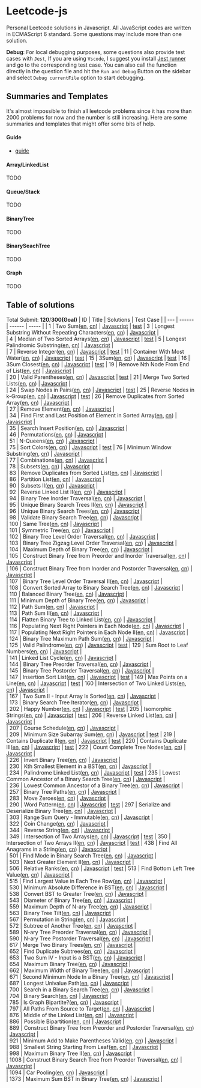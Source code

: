 # Leetcode-js

Personal Leetcode solutions in Javascript. All JavaScript codes are written in ECMAScript 6 standard. Some questions may include more than one solution.

**Debug**:  For local debugging purposes, some questions also provide test cases with `Jest`, If you are using `Vscode`, I suggest you install [Jest runner](https://marketplace.visualstudio.com/items?itemName=firsttris.vscode-jest-runner) and go to the corresponding test case. You can also call the function directly in the question file and hit the `Run and Debug` Button on the sidebar and select `Debug currentFile` option to start debugging.

## Summaries and Templates
It's almost impossible to finish all leetcode problems since it has more than 2000 problems for now and the number is still increasing. Here are some summaries and templates that might offer some bits of help.

#### **Guide**
* [guide](docs/guide.md)
#### **Array/LinkedList**
TODO
####  **Queue/Stack**
TODO
#### **BinaryTree**
TODO
####  **BinarySeachTree**
TODO
#### Graph
TODO
## Table of solutions
Total Submit: **120**/**300(Goal)**
| ID | Title | Solutions | Test Case |
  | --- | ------ | ------ | ----- |
| 1 | Two Sum([en](https://leetcode.com/problems/two-sum), [cn](https://leetcode.cn/problems/two-sum)) | [Javascript](./src/1.two-sum.js) |  [test](./test/1.two-sum.test.js)
| 3 | Longest Substring Without Repeating Characters([en](https://leetcode.com/problems/longest-substring-without-repeating-characters), [cn](https://leetcode.cn/problems/longest-substring-without-repeating-characters)) | [Javascript](./src/3.无重复字符的最长子串.js) |  
| 4 | Median of Two Sorted Arrays([en](https://leetcode.com/problems/median-of-two-sorted-arrays), [cn](https://leetcode.cn/problems/median-of-two-sorted-arrays)) | [Javascript](./src/4.median-of-two-sorted-arrays.js) |  [test](./test/4.median-of-two-sorted-arrays.test.js)
| 5 | Longest Palindromic Substring([en](https://leetcode.com/problems/longest-palindromic-substring), [cn](https://leetcode.cn/problems/longest-palindromic-substring)) | [Javascript](./src/5.最长回文子串.js) |  
| 7 | Reverse Integer([en](https://leetcode.com/problems/reverse-integer), [cn](https://leetcode.cn/problems/reverse-integer)) | [Javascript](./src/7.reverse-integer.js) |  [test](./test/7.reverse-integer.test.js)
| 11 | Container With Most Water([en](https://leetcode.com/problems/container-with-most-water), [cn](https://leetcode.cn/problems/container-with-most-water)) | [Javascript](./src/11.container-with-most-water.js) |  [test](./test/11.container-with-most-water.test.js)
| 15 | 3Sum([en](https://leetcode.com/problems/3sum), [cn](https://leetcode.cn/problems/3sum)) | [Javascript](./src/15.3-sum.js) |  [test](./test/15.3-sum.test.js)
| 16 | 3Sum Closest([en](https://leetcode.com/problems/3sum-closest), [cn](https://leetcode.cn/problems/3sum-closest)) | [Javascript](./src/16.3-sum-closest.js) |  [test](./test/16.3-sum-closest.test.js)
| 19 | Remove Nth Node From End of List([en](https://leetcode.com/problems/remove-nth-node-from-end-of-list), [cn](https://leetcode.cn/problems/remove-nth-node-from-end-of-list)) | [Javascript](./src/19.删除链表的倒数第-n-个结点.js) |  
| 20 | Valid Parentheses([en](https://leetcode.com/problems/valid-parentheses), [cn](https://leetcode.cn/problems/valid-parentheses)) | [Javascript](./src/20.valid-parentheses.js) |  [test](./test/20.valid-parentheses.test.js)
| 21 | Merge Two Sorted Lists([en](https://leetcode.com/problems/merge-two-sorted-lists), [cn](https://leetcode.cn/problems/merge-two-sorted-lists)) | [Javascript](./src/21.合并两个有序链表.js) |  
| 24 | Swap Nodes in Pairs([en](https://leetcode.com/problems/swap-nodes-in-pairs), [cn](https://leetcode.cn/problems/swap-nodes-in-pairs)) | [Javascript](./src/24.swap-nodes-in-pairs.js) |  [test](./test/24.swap-nodes-in-pairs.test.js)
| 25 | Reverse Nodes in k-Group([en](https://leetcode.com/problems/reverse-nodes-in-k-group), [cn](https://leetcode.cn/problems/reverse-nodes-in-k-group)) | [Javascript](./src/25.reverse-nodes-in-k-group.js) |  [test](./test/25.reverse-nodes-in-k-group.test.js)
| 26 | Remove Duplicates from Sorted Array([en](https://leetcode.com/problems/remove-duplicates-from-sorted-array), [cn](https://leetcode.cn/problems/remove-duplicates-from-sorted-array)) | [Javascript](./src/26.删除有序数组中的重复项.js) |  
| 27 | Remove Element([en](https://leetcode.com/problems/remove-element), [cn](https://leetcode.cn/problems/remove-element)) | [Javascript](./src/27.移除元素.js) |  
| 34 | Find First and Last Position of Element in Sorted Array([en](https://leetcode.com/problems/find-first-and-last-position-of-element-in-sorted-array), [cn](https://leetcode.cn/problems/find-first-and-last-position-of-element-in-sorted-array)) | [Javascript](./src/34.在排序数组中查找元素的第一个和最后一个位置.js) |  
| 35 | Search Insert Position([en](https://leetcode.com/problems/search-insert-position), [cn](https://leetcode.cn/problems/search-insert-position)) | [Javascript](./src/35.搜索插入位置.js) |  
| 46 | Permutations([en](https://leetcode.com/problems/permutations), [cn](https://leetcode.cn/problems/permutations)) | [Javascript](./src/46.全排列.js) |  
| 51 | N-Queens([en](https://leetcode.com/problems/n-queens), [cn](https://leetcode.cn/problems/n-queens)) | [Javascript](./src/51.n-皇后.js) |  
| 75 | Sort Colors([en](https://leetcode.com/problems/sort-colors), [cn](https://leetcode.cn/problems/sort-colors)) | [Javascript](./src/75.sort-colors.js) |  [test](./test/75.sort-colors.test.js)
| 76 | Minimum Window Substring([en](https://leetcode.com/problems/minimum-window-substring), [cn](https://leetcode.cn/problems/minimum-window-substring)) | [Javascript](./src/76.最小覆盖子串.js) |  
| 77 | Combinations([en](https://leetcode.com/problems/combinations), [cn](https://leetcode.cn/problems/combinations)) | [Javascript](./src/77.组合.js) |  
| 78 | Subsets([en](https://leetcode.com/problems/subsets), [cn](https://leetcode.cn/problems/subsets)) | [Javascript](./src/78.子集.js) |  
| 83 | Remove Duplicates from Sorted List([en](https://leetcode.com/problems/remove-duplicates-from-sorted-list), [cn](https://leetcode.cn/problems/remove-duplicates-from-sorted-list)) | [Javascript](./src/83.删除排序链表中的重复元素.js) |  
| 86 | Partition List([en](https://leetcode.com/problems/partition-list), [cn](https://leetcode.cn/problems/partition-list)) | [Javascript](./src/86.分隔链表.js) |  
| 90 | Subsets II([en](https://leetcode.com/problems/subsets-ii), [cn](https://leetcode.cn/problems/subsets-ii)) | [Javascript](./src/90.子集-ii.js) |  
| 92 | Reverse Linked List II([en](https://leetcode.com/problems/reverse-linked-list-ii), [cn](https://leetcode.cn/problems/reverse-linked-list-ii)) | [Javascript](./src/92.反转链表-ii.js) |  
| 94 | Binary Tree Inorder Traversal([en](https://leetcode.com/problems/binary-tree-inorder-traversal), [cn](https://leetcode.cn/problems/binary-tree-inorder-traversal)) | [Javascript](./src/94.二叉树的中序遍历.js) |  
| 95 | Unique Binary Search Trees II([en](https://leetcode.com/problems/unique-binary-search-trees-ii), [cn](https://leetcode.cn/problems/unique-binary-search-trees-ii)) | [Javascript](./src/95.不同的二叉搜索树-ii.js) |  
| 96 | Unique Binary Search Trees([en](https://leetcode.com/problems/unique-binary-search-trees), [cn](https://leetcode.cn/problems/unique-binary-search-trees)) | [Javascript](./src/96.不同的二叉搜索树.js) |  
| 98 | Validate Binary Search Tree([en](https://leetcode.com/problems/validate-binary-search-tree), [cn](https://leetcode.cn/problems/validate-binary-search-tree)) | [Javascript](./src/98.验证二叉搜索树.js) |  
| 100 | Same Tree([en](https://leetcode.com/problems/same-tree), [cn](https://leetcode.cn/problems/same-tree)) | [Javascript](./src/100.相同的树.js) |  
| 101 | Symmetric Tree([en](https://leetcode.com/problems/symmetric-tree), [cn](https://leetcode.cn/problems/symmetric-tree)) | [Javascript](./src/101.对称二叉树.js) |  
| 102 | Binary Tree Level Order Traversal([en](https://leetcode.com/problems/binary-tree-level-order-traversal), [cn](https://leetcode.cn/problems/binary-tree-level-order-traversal)) | [Javascript](./src/102.二叉树的层序遍历.js) |  
| 103 | Binary Tree Zigzag Level Order Traversal([en](https://leetcode.com/problems/binary-tree-zigzag-level-order-traversal), [cn](https://leetcode.cn/problems/binary-tree-zigzag-level-order-traversal)) | [Javascript](./src/103.二叉树的锯齿形层序遍历.js) |  
| 104 | Maximum Depth of Binary Tree([en](https://leetcode.com/problems/maximum-depth-of-binary-tree), [cn](https://leetcode.cn/problems/maximum-depth-of-binary-tree)) | [Javascript](./src/104.二叉树的最大深度.js) |  
| 105 | Construct Binary Tree from Preorder and Inorder Traversal([en](https://leetcode.com/problems/construct-binary-tree-from-preorder-and-inorder-traversal), [cn](https://leetcode.cn/problems/construct-binary-tree-from-preorder-and-inorder-traversal)) | [Javascript](./src/105.从前序与中序遍历序列构造二叉树.js) |  
| 106 | Construct Binary Tree from Inorder and Postorder Traversal([en](https://leetcode.com/problems/construct-binary-tree-from-inorder-and-postorder-traversal), [cn](https://leetcode.cn/problems/construct-binary-tree-from-inorder-and-postorder-traversal)) | [Javascript](./src/106.从中序与后序遍历序列构造二叉树.js) |  
| 107 | Binary Tree Level Order Traversal II([en](https://leetcode.com/problems/binary-tree-level-order-traversal-ii), [cn](https://leetcode.cn/problems/binary-tree-level-order-traversal-ii)) | [Javascript](./src/107.二叉树的层序遍历-ii.js) |  
| 108 | Convert Sorted Array to Binary Search Tree([en](https://leetcode.com/problems/convert-sorted-array-to-binary-search-tree), [cn](https://leetcode.cn/problems/convert-sorted-array-to-binary-search-tree)) | [Javascript](./src/108.将有序数组转换为二叉搜索树.js) |  
| 110 | Balanced Binary Tree([en](https://leetcode.com/problems/balanced-binary-tree), [cn](https://leetcode.cn/problems/balanced-binary-tree)) | [Javascript](./src/110.平衡二叉树.js) |  
| 111 | Minimum Depth of Binary Tree([en](https://leetcode.com/problems/minimum-depth-of-binary-tree), [cn](https://leetcode.cn/problems/minimum-depth-of-binary-tree)) | [Javascript](./src/111.二叉树的最小深度.js) |  
| 112 | Path Sum([en](https://leetcode.com/problems/path-sum), [cn](https://leetcode.cn/problems/path-sum)) | [Javascript](./src/112.路径总和.js) |  
| 113 | Path Sum II([en](https://leetcode.com/problems/path-sum-ii), [cn](https://leetcode.cn/problems/path-sum-ii)) | [Javascript](./src/113.路径总和-ii.js) |  
| 114 | Flatten Binary Tree to Linked List([en](https://leetcode.com/problems/flatten-binary-tree-to-linked-list), [cn](https://leetcode.cn/problems/flatten-binary-tree-to-linked-list)) | [Javascript](./src/114.二叉树展开为链表.js) |  
| 116 | Populating Next Right Pointers in Each Node([en](https://leetcode.com/problems/populating-next-right-pointers-in-each-node), [cn](https://leetcode.cn/problems/populating-next-right-pointers-in-each-node)) | [Javascript](./src/116.填充每个节点的下一个右侧节点指针.js) |  
| 117 | Populating Next Right Pointers in Each Node II([en](https://leetcode.com/problems/populating-next-right-pointers-in-each-node-ii), [cn](https://leetcode.cn/problems/populating-next-right-pointers-in-each-node-ii)) | [Javascript](./src/117.填充每个节点的下一个右侧节点指针-ii.js) |  
| 124 | Binary Tree Maximum Path Sum([en](https://leetcode.com/problems/binary-tree-maximum-path-sum), [cn](https://leetcode.cn/problems/binary-tree-maximum-path-sum)) | [Javascript](./src/124.二叉树中的最大路径和.js) |  
| 125 | Valid Palindrome([en](https://leetcode.com/problems/valid-palindrome), [cn](https://leetcode.cn/problems/valid-palindrome)) | [Javascript](./src/125.valid-palindrome.js) |  [test](./test/125.valid-palindrome.test.js)
| 129 | Sum Root to Leaf Numbers([en](https://leetcode.com/problems/sum-root-to-leaf-numbers), [cn](https://leetcode.cn/problems/sum-root-to-leaf-numbers)) | [Javascript](./src/129.求根节点到叶节点数字之和.js) |  
| 141 | Linked List Cycle([en](https://leetcode.com/problems/linked-list-cycle), [cn](https://leetcode.cn/problems/linked-list-cycle)) | [Javascript](./src/141.环形链表.js) |  
| 144 | Binary Tree Preorder Traversal([en](https://leetcode.com/problems/binary-tree-preorder-traversal), [cn](https://leetcode.cn/problems/binary-tree-preorder-traversal)) | [Javascript](./src/144.二叉树的前序遍历.js) |  
| 145 | Binary Tree Postorder Traversal([en](https://leetcode.com/problems/binary-tree-postorder-traversal), [cn](https://leetcode.cn/problems/binary-tree-postorder-traversal)) | [Javascript](./src/145.二叉树的后序遍历.js) |  
| 147 | Insertion Sort List([en](https://leetcode.com/problems/insertion-sort-list), [cn](https://leetcode.cn/problems/insertion-sort-list)) | [Javascript](./src/147.insertion-sort-list.js) |  [test](./test/147.insertion-sort-list.test.js)
| 149 | Max Points on a Line([en](https://leetcode.com/problems/max-points-on-a-line), [cn](https://leetcode.cn/problems/max-points-on-a-line)) | [Javascript](./src/149.max-points-on-a-line.js) |  [test](./test/149.max-points-on-a-line.test.js)
| 160 | Intersection of Two Linked Lists([en](https://leetcode.com/problems/intersection-of-two-linked-lists), [cn](https://leetcode.cn/problems/intersection-of-two-linked-lists)) | [Javascript](./src/160.相交链表.js) |  
| 167 | Two Sum II - Input Array Is Sorted([en](https://leetcode.com/problems/two-sum-ii---input-array-is-sorted), [cn](https://leetcode.cn/problems/two-sum-ii---input-array-is-sorted)) | [Javascript](./src/167.两数之和-ii-输入有序数组.js) |  
| 173 | Binary Search Tree Iterator([en](https://leetcode.com/problems/binary-search-tree-iterator), [cn](https://leetcode.cn/problems/binary-search-tree-iterator)) | [Javascript](./src/173.二叉搜索树迭代器.js) |  
| 202 | Happy Number([en](https://leetcode.com/problems/happy-number), [cn](https://leetcode.cn/problems/happy-number)) | [Javascript](./src/202.happy-number.js) |  [test](./test/202.happy-number.test.js)
| 205 | Isomorphic Strings([en](https://leetcode.com/problems/isomorphic-strings), [cn](https://leetcode.cn/problems/isomorphic-strings)) | [Javascript](./src/205.isomorphic-strings.js) |  [test](./test/205.isomorphic-strings.test.js)
| 206 | Reverse Linked List([en](https://leetcode.com/problems/reverse-linked-list), [cn](https://leetcode.cn/problems/reverse-linked-list)) | [Javascript](./src/206.反转链表.js) |  
| 207 | Course Schedule([en](https://leetcode.com/problems/course-schedule), [cn](https://leetcode.cn/problems/course-schedule)) | [Javascript](./src/207.课程表.js) |  
| 209 | Minimum Size Subarray Sum([en](https://leetcode.com/problems/minimum-size-subarray-sum), [cn](https://leetcode.cn/problems/minimum-size-subarray-sum)) | [Javascript](./src/209.minimum-size-subarray-sum.js) |  [test](./test/209.minimum-size-subarray-sum.test.js)
| 219 | Contains Duplicate II([en](https://leetcode.com/problems/contains-duplicate-ii), [cn](https://leetcode.cn/problems/contains-duplicate-ii)) | [Javascript](./src/219.contains-duplicate-ii.js) |  [test](./test/219.contains-duplicate-ii.test.js)
| 220 | Contains Duplicate III([en](https://leetcode.com/problems/contains-duplicate-iii), [cn](https://leetcode.cn/problems/contains-duplicate-iii)) | [Javascript](./src/220.contains-duplicate-iii.js) |  [test](./test/220.contains-duplicate-iii.test.js)
| 222 | Count Complete Tree Nodes([en](https://leetcode.com/problems/count-complete-tree-nodes), [cn](https://leetcode.cn/problems/count-complete-tree-nodes)) | [Javascript](./src/222.完全二叉树的节点个数.js) |  
| 226 | Invert Binary Tree([en](https://leetcode.com/problems/invert-binary-tree), [cn](https://leetcode.cn/problems/invert-binary-tree)) | [Javascript](./src/226.翻转二叉树.js) |  
| 230 | Kth Smallest Element in a BST([en](https://leetcode.com/problems/kth-smallest-element-in-a-bst), [cn](https://leetcode.cn/problems/kth-smallest-element-in-a-bst)) | [Javascript](./src/230.二叉搜索树中第k小的元素.js) |  
| 234 | Palindrome Linked List([en](https://leetcode.com/problems/palindrome-linked-list), [cn](https://leetcode.cn/problems/palindrome-linked-list)) | [Javascript](./src/234.palindrome-linked-list.js) |  [test](./test/234.palindrome-linked-list.test.js)
| 235 | Lowest Common Ancestor of a Binary Search Tree([en](https://leetcode.com/problems/lowest-common-ancestor-of-a-binary-search-tree), [cn](https://leetcode.cn/problems/lowest-common-ancestor-of-a-binary-search-tree)) | [Javascript](./src/235.二叉搜索树的最近公共祖先.js) |  
| 236 | Lowest Common Ancestor of a Binary Tree([en](https://leetcode.com/problems/lowest-common-ancestor-of-a-binary-tree), [cn](https://leetcode.cn/problems/lowest-common-ancestor-of-a-binary-tree)) | [Javascript](./src/236.二叉树的最近公共祖先.js) |  
| 257 | Binary Tree Paths([en](https://leetcode.com/problems/binary-tree-paths), [cn](https://leetcode.cn/problems/binary-tree-paths)) | [Javascript](./src/257.二叉树的所有路径.js) |  
| 283 | Move Zeroes([en](https://leetcode.com/problems/move-zeroes), [cn](https://leetcode.cn/problems/move-zeroes)) | [Javascript](./src/283.移动零.js) |  
| 290 | Word Pattern([en](https://leetcode.com/problems/word-pattern), [cn](https://leetcode.cn/problems/word-pattern)) | [Javascript](./src/290.word-pattern.js) |  [test](./test/290.word-pattern.test.js)
| 297 | Serialize and Deserialize Binary Tree([en](https://leetcode.com/problems/serialize-and-deserialize-binary-tree), [cn](https://leetcode.cn/problems/serialize-and-deserialize-binary-tree)) | [Javascript](./src/297.二叉树的序列化与反序列化.js) |  
| 303 | Range Sum Query - Immutable([en](https://leetcode.com/problems/range-sum-query---immutable), [cn](https://leetcode.cn/problems/range-sum-query---immutable)) | [Javascript](./src/303.区域和检索-数组不可变.js) |  
| 322 | Coin Change([en](https://leetcode.com/problems/coin-change), [cn](https://leetcode.cn/problems/coin-change)) | [Javascript](./src/322.零钱兑换.js) |  
| 344 | Reverse String([en](https://leetcode.com/problems/reverse-string), [cn](https://leetcode.cn/problems/reverse-string)) | [Javascript](./src/344.反转字符串.js) |  
| 349 | Intersection of Two Arrays([en](https://leetcode.com/problems/intersection-of-two-arrays), [cn](https://leetcode.cn/problems/intersection-of-two-arrays)) | [Javascript](./src/349.intersection-of-two-arrays.js) |  [test](./test/349.intersection-of-two-arrays.test.js)
| 350 | Intersection of Two Arrays II([en](https://leetcode.com/problems/intersection-of-two-arrays-ii), [cn](https://leetcode.cn/problems/intersection-of-two-arrays-ii)) | [Javascript](./src/350.intersection-of-two-arrays-ii.js) |  [test](./test/350.intersection-of-two-arrays-ii.test.js)
| 438 | Find All Anagrams in a String([en](https://leetcode.com/problems/find-all-anagrams-in-a-string), [cn](https://leetcode.cn/problems/find-all-anagrams-in-a-string)) | [Javascript](./src/438.找到字符串中所有字母异位词.js) |  
| 501 | Find Mode in Binary Search Tree([en](https://leetcode.com/problems/find-mode-in-binary-search-tree), [cn](https://leetcode.cn/problems/find-mode-in-binary-search-tree)) | [Javascript](./src/501.二叉搜索树中的众数.js) |  
| 503 | Next Greater Element II([en](https://leetcode.com/problems/next-greater-element-ii), [cn](https://leetcode.cn/problems/next-greater-element-ii)) | [Javascript](./src/503.下一个更大元素-ii.js) |  
| 506 | Relative Ranks([en](https://leetcode.com/problems/relative-ranks), [cn](https://leetcode.cn/problems/relative-ranks)) | [Javascript](./src/506.relative-ranks.js) |  [test](./test/506.relative-ranks.test.js)
| 513 | Find Bottom Left Tree Value([en](https://leetcode.com/problems/find-bottom-left-tree-value), [cn](https://leetcode.cn/problems/find-bottom-left-tree-value)) | [Javascript](./src/513.找树左下角的值.js) |  
| 515 | Find Largest Value in Each Tree Row([en](https://leetcode.com/problems/find-largest-value-in-each-tree-row), [cn](https://leetcode.cn/problems/find-largest-value-in-each-tree-row)) | [Javascript](./src/515.在每个树行中找最大值.js) |  
| 530 | Minimum Absolute Difference in BST([en](https://leetcode.com/problems/minimum-absolute-difference-in-bst), [cn](https://leetcode.cn/problems/minimum-absolute-difference-in-bst)) | [Javascript](./src/530.二叉搜索树的最小绝对差.js) |  
| 538 | Convert BST to Greater Tree([en](https://leetcode.com/problems/convert-bst-to-greater-tree), [cn](https://leetcode.cn/problems/convert-bst-to-greater-tree)) | [Javascript](./src/538.把二叉搜索树转换为累加树.js) |  
| 543 | Diameter of Binary Tree([en](https://leetcode.com/problems/diameter-of-binary-tree), [cn](https://leetcode.cn/problems/diameter-of-binary-tree)) | [Javascript](./src/543.二叉树的直径.js) |  
| 559 | Maximum Depth of N-ary Tree([en](https://leetcode.com/problems/maximum-depth-of-n-ary-tree), [cn](https://leetcode.cn/problems/maximum-depth-of-n-ary-tree)) | [Javascript](./src/559.n-叉树的最大深度.js) |  
| 563 | Binary Tree Tilt([en](https://leetcode.com/problems/binary-tree-tilt), [cn](https://leetcode.cn/problems/binary-tree-tilt)) | [Javascript](./src/563.二叉树的坡度.js) |  
| 567 | Permutation in String([en](https://leetcode.com/problems/permutation-in-string), [cn](https://leetcode.cn/problems/permutation-in-string)) | [Javascript](./src/567.字符串的排列.js) |  
| 572 | Subtree of Another Tree([en](https://leetcode.com/problems/subtree-of-another-tree), [cn](https://leetcode.cn/problems/subtree-of-another-tree)) | [Javascript](./src/572.另一棵树的子树.js) |  
| 589 | N-ary Tree Preorder Traversal([en](https://leetcode.com/problems/n-ary-tree-preorder-traversal), [cn](https://leetcode.cn/problems/n-ary-tree-preorder-traversal)) | [Javascript](./src/589.n-叉树的前序遍历.js) |  
| 590 | N-ary Tree Postorder Traversal([en](https://leetcode.com/problems/n-ary-tree-postorder-traversal), [cn](https://leetcode.cn/problems/n-ary-tree-postorder-traversal)) | [Javascript](./src/590.n-叉树的后序遍历.js) |  
| 617 | Merge Two Binary Trees([en](https://leetcode.com/problems/merge-two-binary-trees), [cn](https://leetcode.cn/problems/merge-two-binary-trees)) | [Javascript](./src/617.合并二叉树.js) |  
| 652 | Find Duplicate Subtrees([en](https://leetcode.com/problems/find-duplicate-subtrees), [cn](https://leetcode.cn/problems/find-duplicate-subtrees)) | [Javascript](./src/652.寻找重复的子树.js) |  
| 653 | Two Sum IV - Input is a BST([en](https://leetcode.com/problems/two-sum-iv---input-is-a-bst), [cn](https://leetcode.cn/problems/two-sum-iv---input-is-a-bst)) | [Javascript](./src/653.两数之和-iv-输入二叉搜索树.js) |  
| 654 | Maximum Binary Tree([en](https://leetcode.com/problems/maximum-binary-tree), [cn](https://leetcode.cn/problems/maximum-binary-tree)) | [Javascript](./src/654.最大二叉树.js) |  
| 662 | Maximum Width of Binary Tree([en](https://leetcode.com/problems/maximum-width-of-binary-tree), [cn](https://leetcode.cn/problems/maximum-width-of-binary-tree)) | [Javascript](./src/662.二叉树最大宽度.js) |  
| 671 | Second Minimum Node In a Binary Tree([en](https://leetcode.com/problems/second-minimum-node-in-a-binary-tree), [cn](https://leetcode.cn/problems/second-minimum-node-in-a-binary-tree)) | [Javascript](./src/671.二叉树中第二小的节点.js) |  
| 687 | Longest Univalue Path([en](https://leetcode.com/problems/longest-univalue-path), [cn](https://leetcode.cn/problems/longest-univalue-path)) | [Javascript](./src/687.最长同值路径.js) |  
| 700 | Search in a Binary Search Tree([en](https://leetcode.com/problems/search-in-a-binary-search-tree), [cn](https://leetcode.cn/problems/search-in-a-binary-search-tree)) | [Javascript](./src/700.二叉搜索树中的搜索.js) |  
| 704 | Binary Search([en](https://leetcode.com/problems/binary-search), [cn](https://leetcode.cn/problems/binary-search)) | [Javascript](./src/704.二分查找.js) |  
| 785 | Is Graph Bipartite?([en](https://leetcode.com/problems/is-graph-bipartite?), [cn](https://leetcode.cn/problems/is-graph-bipartite?)) | [Javascript](./src/785.判断二分图.js) |  
| 797 | All Paths From Source to Target([en](https://leetcode.com/problems/all-paths-from-source-to-target), [cn](https://leetcode.cn/problems/all-paths-from-source-to-target)) | [Javascript](./src/797.所有可能的路径.js) |  
| 876 | Middle of the Linked List([en](https://leetcode.com/problems/middle-of-the-linked-list), [cn](https://leetcode.cn/problems/middle-of-the-linked-list)) | [Javascript](./src/876.链表的中间结点.js) |  
| 886 | Possible Bipartition([en](https://leetcode.com/problems/possible-bipartition), [cn](https://leetcode.cn/problems/possible-bipartition)) | [Javascript](./src/886.可能的二分法.js) |  
| 889 | Construct Binary Tree from Preorder and Postorder Traversal([en](https://leetcode.com/problems/construct-binary-tree-from-preorder-and-postorder-traversal), [cn](https://leetcode.cn/problems/construct-binary-tree-from-preorder-and-postorder-traversal)) | [Javascript](./src/889.根据前序和后序遍历构造二叉树.js) |  
| 921 | Minimum Add to Make Parentheses Valid([en](https://leetcode.com/problems/minimum-add-to-make-parentheses-valid), [cn](https://leetcode.cn/problems/minimum-add-to-make-parentheses-valid)) | [Javascript](./src/921.使括号有效的最少添加.js) |  
| 988 | Smallest String Starting From Leaf([en](https://leetcode.com/problems/smallest-string-starting-from-leaf), [cn](https://leetcode.cn/problems/smallest-string-starting-from-leaf)) | [Javascript](./src/988.从叶结点开始的最小字符串.js) |  
| 998 | Maximum Binary Tree II([en](https://leetcode.com/problems/maximum-binary-tree-ii), [cn](https://leetcode.cn/problems/maximum-binary-tree-ii)) | [Javascript](./src/998.maximum-binary-tree-ii.js) |  
| 1008 | Construct Binary Search Tree from Preorder Traversal([en](https://leetcode.com/problems/construct-binary-search-tree-from-preorder-traversal), [cn](https://leetcode.cn/problems/construct-binary-search-tree-from-preorder-traversal)) | [Javascript](./src/1008.前序遍历构造二叉搜索树.js) |  
| 1094 | Car Pooling([en](https://leetcode.com/problems/car-pooling), [cn](https://leetcode.cn/problems/car-pooling)) | [Javascript](./src/1094.拼车.js) |  
| 1373 | Maximum Sum BST in Binary Tree([en](https://leetcode.com/problems/maximum-sum-bst-in-binary-tree), [cn](https://leetcode.cn/problems/maximum-sum-bst-in-binary-tree)) | [Javascript](./src/1373.二叉搜索子树的最大键值和.js) |  
